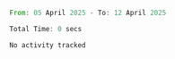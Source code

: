 <!--START_SECTION:waka-->

```rust
From: 05 April 2025 - To: 12 April 2025

Total Time: 0 secs

No activity tracked
```

<!--END_SECTION:waka-->
